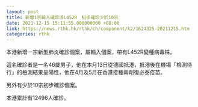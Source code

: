```yaml
---
layout: post
title: 新增1宗輸入確診涉L452R　初步確診少於10宗
date: 2021-12-15 15:11:55.000000000 +08:00
link: https://news.rthk.hk/rthk/ch/component/k2/1624325-20211215.htm
categories: rthk
---
```


本港新增一宗新型肺炎確診個案，屬輸入個案，帶有L452R變種病毒株。

這名確診者是一名46歲男子，他在本月13日從德國抵港，抵港後在機場「檢測待行」的檢測結果呈陽性，他在4月及5月在香港接種兩劑復必泰疫苗。

另外有少於10宗初步確診個案。

本港累計有12496人確診。

